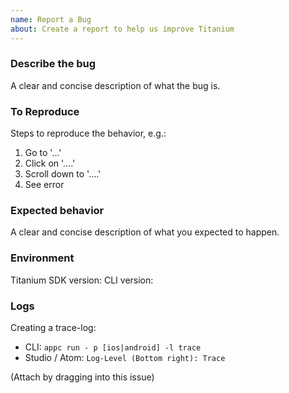 ```yaml
---
name: Report a Bug
about: Create a report to help us improve Titanium
---
```


<!-- Please use the proper issue forms to file your issue. Issues opened not using forms could be missing critical information that will help your issue get fixed -->

### Describe the bug
A clear and concise description of what the bug is. 
### To Reproduce
Steps to reproduce the behavior, e.g.:
1. Go to '...'
2. Click on '....'
3. Scroll down to '....'
4. See error

### Expected behavior
A clear and concise description of what you expected to happen.

### Environment
Titanium SDK version: 
CLI version:

### Logs
Creating a trace-log:
  - CLI: `appc run - p [ios|android] -l trace`
  - Studio / Atom: `Log-Level (Bottom right): Trace`

(Attach by dragging into this issue)

